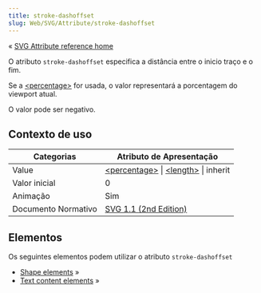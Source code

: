 ```yaml
---
title: stroke-dashoffset
slug: Web/SVG/Attribute/stroke-dashoffset
---
```

« [SVG Attribute reference home](/pt-BR/SVG/Attribute)

O atributo `stroke-dashoffset` especifica a distância entre o inicio traço e o fim.

Se a [\<percentage>](/pt-BR/SVG/Content_type#Percentage) for usada, o valor representará a porcentagem do viewport atual.

O valor pode ser negativo.

## Contexto de uso

| Categorias          | Atributo de Apresentação                                                                                                                                              |
| ------------------- | --------------------------------------------------------------------------------------------------------------------------------------------------------------------- |
| Value               | [\<percentage>](/pt-BR/SVG/Content_type#Percentage) \| [\<length>](/pt-BR/SVG/Content_type#Length) \| inherit |
| Valor inicial       | 0                                                                                                                                                                     |
| Animação            | Sim                                                                                                                                                                   |
| Documento Normativo | [SVG 1.1 (2nd Edition)](http://www.w3.org/TR/SVG11/painting.html#StrokeDashoffsetProperty)                                                                            |

## Elementos

Os seguintes elementos podem utilizar o atributo `stroke-dashoffset`

- [Shape elements](/pt-BR/SVG/Element#Shape) »
- [Text content elements](/pt-BR/SVG/Element#TextContent) »
